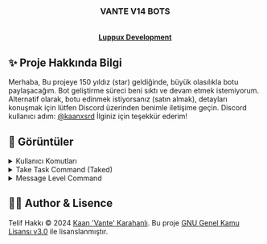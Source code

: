 <p align="center">
  <h3 align="center">VANTE V14 BOTS</h3>

  <p align="center">
    <br />
    <a href="https://discord.gg/luppux"><strong>Luppux Development</strong></a>
  </p>
</p>

## ✨ Proje Hakkında Bilgi
Merhaba, Bu projeye 150 yıldız (star) geldiğinde, büyük olasılıkla botu paylaşacağım. Bot geliştirme süreci beni sıktı ve devam etmek istemiyorum. Alternatif olarak, botu edinmek istiyorsanız (satın almak), detayları konuşmak için lütfen Discord üzerinden benimle iletişime geçin. Discord kullanıcı adım: [@kaanxsrd](https://discord.com/users/155545251866607616) İlginiz için teşekkür ederim!

## 🍭 Görüntüler

<details>
  <summary>Kullanıcı Komutları</summary>

| Komut                  | Resim                                                                                                  |
| ---------------------- | ------------------------------------------------------------------------------------------------------ |
| Top Command (General)  | ![Top Command Image](https://github.com/vante-dev/Vante-Bots/assets/136744983/d3f1523f-4436-4fe9-adbb-293beab93cb5) |
| New Command (General)  | ![New Command Image]((https://github.com/vante-dev/Vante-Bots/assets/136744983/d3f1523f-4436-4fe9-adbb-293beab93cb5)                                                     |


</details>

<details>
  <summary>Take Task Command (Taked)</summary>

  | Task Command                                    | Top Command (Spesific)                           | Weekly Stat Command                              |
  | ----------------------------------------------- | ------------------------------------------------ | ------------------------------------------------ |
  | <img src="https://vante.dev/img/512x254.png" /> | <img src="https://vante.dev/img/512x254.png" />  | <img src="https://vante.dev/img/512x254.png" />  |

</details>

<details>
  <summary>Message Level Command</summary>

  | Voice Level Command                             | Ship                                            | Streamer Menu                                   |
  | ----------------------------------------------- | ----------------------------------------------- | ----------------------------------------------- |
  | <img src="https://vante.dev/img/512x254.png" /> | <img src="https://vante.dev/img/512x254.png" /> | <img src="https://vante.dev/img/512x254.png" /> |

</details>


## 🐻‍❄️ Author & Lisence


Telif Hakkı © 2024 [Kaan 'Vante' Karahanlı](https://github.com/vante-dev). Bu proje [GNU Genel Kamu Lisansı v3.0](https://github.com/vante-dev/Vante-Bots/blob/main/LICENSE) ile lisanslanmıştır.
